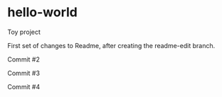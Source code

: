# hello-world
Toy project

First set of changes to Readme, after creating the readme-edit branch. 

Commit #2

Commit #3

Commit #4

